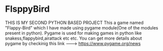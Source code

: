 # FlsppyBird
THIS IS MY SECOND PYTHON BASED PROJECT
This a  game named "Flappy-Bird" which I have made using pygame module(One of the modules present in python).
Pygame is used for making games in python like snakess,flappybird,airattack etc etc.
You can get more details about pygame by checkinig this link ---> https://www.pygame.org/news
